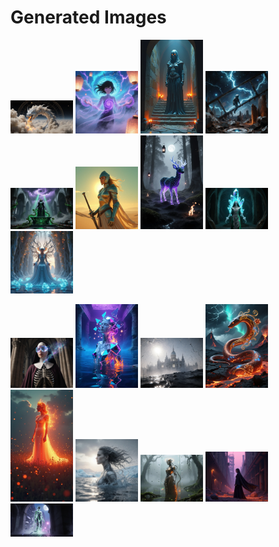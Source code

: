 # Generated Images



<img src="2025_10_26_01.webp" width="100"/> <img src="2025_10_26_02.webp" width="100"/> <img src="2025_10_26_03.webp" width="100"/> <img src="2025_10_26_04.webp" width="100"/> <img src="2025_10_26_05.webp" width="100"/> <img src="2025_10_26_06.webp" width="100"/> <img src="2025_10_26_07.webp" width="100"/> <img src="2025_10_26_08.webp" width="100"/> <img src="2025_10_26_09.webp" width="100"/>

<img src="2025_10_26_10.webp" width="100"/> <img src="2025_10_26_11.webp" width="100"/> <img src="2025_10_26_12.webp" width="100"/> <img src="2025_10_26_13.webp" width="100"/> <img src="2025_10_26_14.webp" width="100"/> <img src="2025_10_26_15.webp" width="100"/> <img src="2025_10_26_16.webp" width="100"/> <img src="2025_10_26_17.webp" width="100"/> <img src="2025_10_26_18.webp" width="100"/>